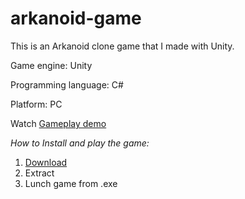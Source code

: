 # arkanoid-game

This is an Arkanoid clone game that I made with Unity. 

Game engine: Unity

Programming language: C#

Platform: PC

Watch [Gameplay demo](https://www.youtube.com/watch?v=sOqEoOyisQU&feature=youtu.be)

*How to Install and play the game:*
1. [Download](https://www.mediafire.com/file/agkd7792mdgumrr/Arkanoid_Clone.rar/file)
2. Extract 
3. Lunch game from .exe
